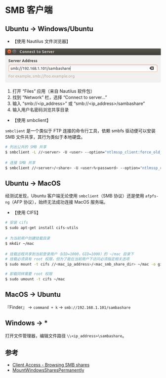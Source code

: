 # SMB 客户端

## Ubuntu -> Windows/Ubuntu

* 【使用 Nautilus 文件浏览器】

![Connect to Server](.images/ubuntu-connect-to-server.png)

1. 打开 “Files” 应用（来自 Nautilus 软件包）
2. 找到 “Network” 栏，选择 “Connect to server...”
3. 输入 “smb://<ip_address>” 或 “smb://<ip_address>/sambashare”
4. 输入用户名密码浏览共享目录

* 【使用 smbclient】

`smbclient` 是一个类似于 FTP 连接的命令行工具，依赖 smbfs 驱动便可以安装 SMB 文件共享，其行为类似于本地硬盘。

```bash
# 列出公共的 SMB 共享
$ smbclient -L //<server> -U <user> --option="ntlmssp_client:force_old_spnego = yes"

# 连接 SMB 共享
$ smbclient //<server>/<share> -U <user>%<password> --option="ntlmssp_client:force_old_spnego = yes"
```

## Ubuntu -> MacOS

经测试发现，Ubuntu 客户端无论使用 `smbclient`（SMB 协议）还是使用 `afpfs-ng`（AFP 协议），始终无法成功连接 MacOS 服务端。

* 【使用 CIFS】

```bash
# 安装 cifs
$ sudo apt-get install cifs-utils

# 为当前用户创建挂载目录
$ mkdir ~/mac

# 挂载远程共享到当前登录用户（UID=1000，GID=1000）的 ~/mac 目录下
# 挂载必须具有 root 权限，但为了能在当前用户下访问必须指定相关选项
$ sudo mount -t cifs //<mac_ip_address>/<mac_smb_share_dir> ~/mac -o gid=1000,uid=1000,username=<mac_smb_user>,password=<mac_smb_pwd>,nounix,sec=ntlmssp
```

```bash
# 卸载同样需要 root 权限
$ sudo umount -t cifs ~/mac
```

## MacOS -> Ubuntu

『Finder』 -> `command + k` -> `smb://192.168.1.101/sambashare`

## Windows -> *

打开文件管理器，编辑文件路径 `\\<ip_address>\sambashare`。

## 参考

* [Client Access - Browsing SMB shares](https://help.ubuntu.com/community/Samba/SambaClientGuide)
* [MountWindowsSharesPermanently](https://help.ubuntu.com/community/MountWindowsSharesPermanently)